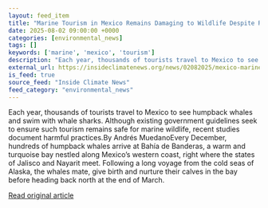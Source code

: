 ```yaml
---
layout: feed_item
title: "Marine Tourism in Mexico Remains Damaging to Wildlife Despite Regulations, Research Finds"
date: 2025-08-02 09:00:00 +0000
categories: [environmental_news]
tags: []
keywords: ['marine', 'mexico', 'tourism']
description: "Each year, thousands of tourists travel to Mexico to see humpback whales and swim with whale sharks"
external_url: https://insideclimatenews.org/news/02082025/mexico-marine-tourism-damaging-wildlife/
is_feed: true
source_feed: "Inside Climate News"
feed_category: "environmental_news"
---
```


Each year, thousands of tourists travel to Mexico to see humpback whales and swim with whale sharks. Although existing government guidelines seek to ensure such tourism remains safe for marine wildlife, recent studies document harmful practices.By Andrés MuedanoEvery December, hundreds of humpback whales arrive at Bahía de Banderas, a warm and turquoise bay nestled along Mexico’s western coast, right where the states of Jalisco and Nayarit meet. Following a long voyage from the cold seas of Alaska, the whales mate, give birth and nurture their calves in the bay before heading back north at the end of March.

[Read original article](https://insideclimatenews.org/news/02082025/mexico-marine-tourism-damaging-wildlife/)
